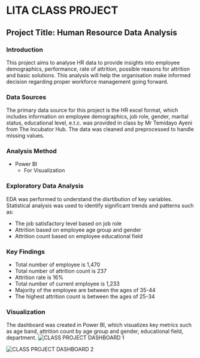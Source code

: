 # LITA CLASS PROJECT

## Project Title: Human Resource Data Analysis

### Introduction
This project aims to analyse HR data to provide insights into employee demographics, performance, rate of attrition, possible reasons for attrition and basic solutions. This analysis will help the organisation make informed decision regarding proper workforce management going forward.

### Data Sources
The primary data source for this project is the HR excel format, which includes information on employee demographics, job role, gender, marital status, educational level, e.t.c. was provided in class by Mr Temidayo Ayeni from The Incubator Hub. The data was cleaned and preprocessed to handle missing values.
### Analysis Method
- Power BI
  - For Visualization
  
### Exploratory Data Analysis
EDA was performed to understand the disrtibution of key variables. Statistical analysis was used to identify significant trends and patterns such as:
-  The job satisfactory level based on job role
-  Attrition based on employee age group and gender
-  Attrition count based on employee educational field

### Key Findings
- Total number of employee is 1,470
- Total number of attrition count is 237
- Attrition rate is 16%
- Total number of current employee is 1,233
- Majority of the employee are between the ages of 35-44
- The highest attrition count is between the ages of 25-34
  
### Visualization

The dashboard was created in Power BI, which visualizes key metrics such as age band, attrition count by age group and gender, educational field, department.
![CLASS PROJECT DASHBOARD 1](https://github.com/user-attachments/assets/41a90148-59a8-476d-875d-36eeb860418f)

![CLASS PROJECT DASHBOARD 2](https://github.com/user-attachments/assets/c1fbfbe5-5df4-4fb9-ada2-26cb2c0a5375)


